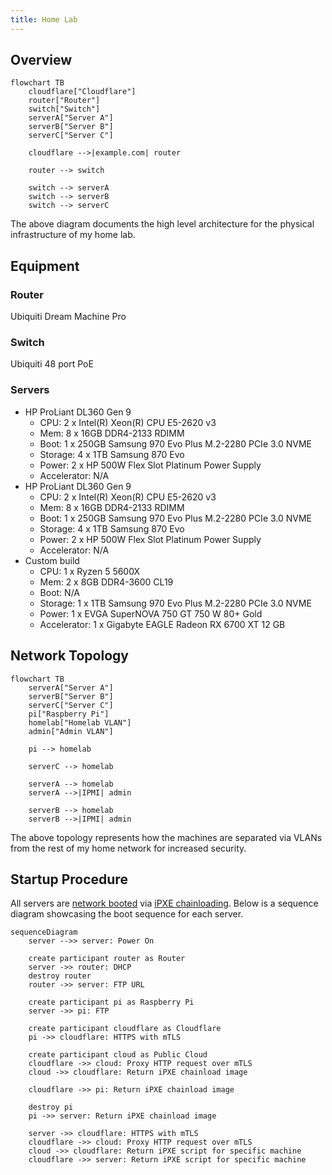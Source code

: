```yaml
---
title: Home Lab
---
```


## Overview

```mermaid
flowchart TB
    cloudflare["Cloudflare"]
    router["Router"]
    switch["Switch"]
    serverA["Server A"]
    serverB["Server B"]
    serverC["Server C"]

    cloudflare -->|example.com| router

    router --> switch

    switch --> serverA
    switch --> serverB
    switch --> serverC
```

The above diagram documents the high level architecture for the physical infrastructure of my home lab.

## Equipment

### Router

Ubiquiti Dream Machine Pro

### Switch

Ubiquiti 48 port PoE

### Servers

- HP ProLiant DL360 Gen 9
    - CPU: 2 x Intel(R) Xeon(R) CPU E5-2620 v3
    - Mem:  8 x 16GB DDR4-2133 RDIMM
    - Boot: 1 x 250GB Samsung 970 Evo Plus M.2-2280 PCIe 3.0 NVME
    - Storage: 4 x 1TB Samsung 870 Evo
    - Power: 2 x HP 500W Flex Slot Platinum Power Supply
    - Accelerator: N/A
- HP ProLiant DL360 Gen 9
    - CPU: 2 x Intel(R) Xeon(R) CPU E5-2620 v3
    - Mem: 8 x 16GB DDR4-2133 RDIMM
    - Boot: 1 x 250GB Samsung 970 Evo Plus M.2-2280 PCIe 3.0 NVME
    - Storage: 4 x 1TB Samsung 870 Evo
    - Power: 2 x HP 500W Flex Slot Platinum Power Supply
    - Accelerator: N/A
- Custom build
    - CPU: 1 x Ryzen 5 5600X
    - Mem: 2 x 8GB DDR4-3600 CL19
    - Boot: N/A
    - Storage: 1 x 1TB Samsung 970 Evo Plus M.2-2280 PCIe 3.0 NVME
    - Power: 1 x EVGA SuperNOVA 750 GT 750 W 80+ Gold
    - Accelerator: 1 x Gigabyte EAGLE Radeon RX 6700 XT 12 GB

## Network Topology

```mermaid
flowchart TB
    serverA["Server A"]
    serverB["Server B"]
    serverC["Server C"]
    pi["Raspberry Pi"]
    homelab["Homelab VLAN"]
    admin["Admin VLAN"]

    pi --> homelab

    serverC --> homelab

    serverA --> homelab
    serverA -->|IPMI| admin

    serverB --> homelab
    serverB -->|IPMI| admin
```

The above topology represents how the machines are separated via VLANs from the rest of my home network for increased security.

## Startup Procedure

All servers are [network booted](https://en.wikipedia.org/wiki/Network_booting) via [iPXE chainloading](https://ipxe.org/howto/chainloading).
Below is a sequence diagram showcasing the boot sequence for each server.

```mermaid
sequenceDiagram
    server -->> server: Power On

    create participant router as Router
    server ->> router: DHCP
    destroy router
    router ->> server: FTP URL

    create participant pi as Raspberry Pi
    server ->> pi: FTP

    create participant cloudflare as Cloudflare
    pi ->> cloudflare: HTTPS with mTLS

    create participant cloud as Public Cloud
    cloudflare ->> cloud: Proxy HTTP request over mTLS
    cloud ->> cloudflare: Return iPXE chainload image

    cloudflare ->> pi: Return iPXE chainload image

    destroy pi
    pi ->> server: Return iPXE chainload image

    server ->> cloudflare: HTTPS with mTLS
    cloudflare ->> cloud: Proxy HTTP request over mTLS
    cloud ->> cloudflare: Return iPXE script for specific machine
    cloudflare ->> server: Return iPXE script for specific machine
```